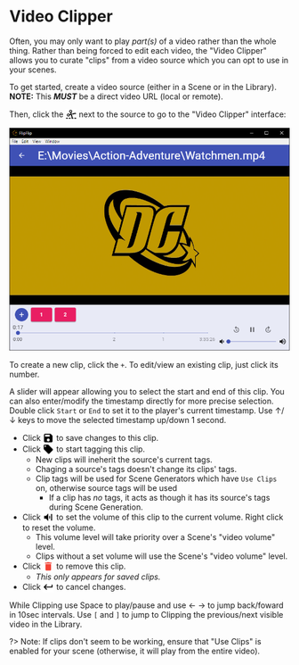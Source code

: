 # Video Clipper

Often, you may only want to play _part(s)_ of a video rather than the whole thing. Rather than being forced to edit
each video, the "Video Clipper" allows you to curate "clips" from a video source which you can opt to use in your scenes.

To get started, create a video source (either in a Scene or in the Library). **NOTE:** This **_MUST_** be a direct
video URL (local or remote). 

Then, click the <img style="vertical-align: -5px" src="doc_icons/clip.svg" alt="Clip" width="20" height="20"> 
next to the source to go to the "Video Clipper" interface:

![](doc_images/video_clipper.png) 

To create a new clip, click the `+`. To edit/view an existing clip, just click its number.

A slider will appear allowing you to select the start and end of this clip. You can also enter/modify the timestamp
directly for more precise selection. Double click `Start` or `End` to set it to the player's current timestamp. Use ↑/↓
keys to move the selected timestamp up/down 1 second.

* Click <img style="vertical-align: -5px" src="doc_icons/save.svg" alt="Save" width="20" height="20"> to save changes to 
this clip.
* Click <img style="vertical-align: -5px" src="doc_icons/tag.svg" alt="Tag" width="20" height="20"> to start tagging this clip.
  * New clips will ineherit the source's current tags.
  * Chaging a source's tags doesn't change its clips' tags.
  * Clip tags will be used for Scene Generators which have `Use Clips` on, otherwise source tags will be used
    * If a clip has _no_ tags, it acts as though it has its source's tags during Scene Generation.
* Click <img style="vertical-align: -5px" src="doc_icons/volume.svg" alt="Volume" width="20" height="20"> to set the volume
of this clip to the current volume. Right click to reset the volume.
  * This volume level will take priority over a Scene's "video volume" level.
  * Clips without a set volume will use the Scene's "video volume" level.
* Click <img style="vertical-align: -5px" src="doc_icons/delete.svg" alt="Delete" width="20" height="20"> to remove this clip.
  * _This only appears for saved clips._
* Click <img style="vertical-align: -5px" src="doc_icons/back.svg" alt="Cancel" width="20" height="20"> to cancel changes.

While Clipping use Space to play/pause and use ← → to jump back/foward in 10sec intervals. Use `[` and `]` to jump to 
Clipping the previous/next visible video in the Library.  

?> Note: If clips don't seem to be working, ensure that "Use Clips" is enabled for your scene (otherwise, 
it will play from the entire video). 